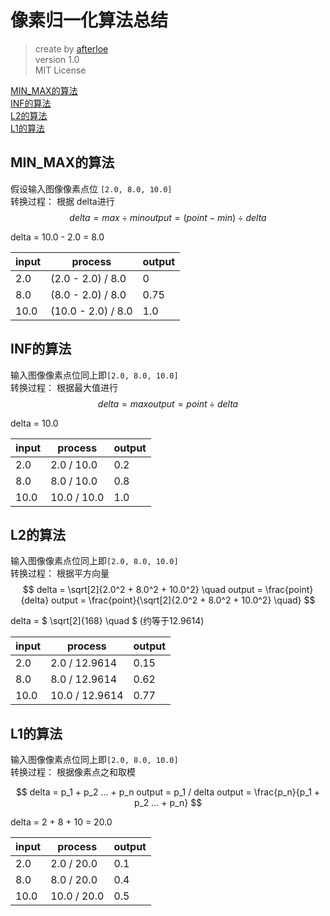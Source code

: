 # 像素归一化算法总结
> create by [afterloe](605728727@qq.com)  
> version 1.0  
> MIT License


<script src="https://polyfill.io/v3/polyfill.min.js?features=es6"></script>
<script id="MathJax-script" async src="https://cdn.jsdelivr.net/npm/mathjax@3/es5/tex-mml-chtml.js"></script>

<a href="#minmax">MIN_MAX的算法</a>  
<a href="#inf">INF的算法</a>  
<a href="#l2">L2的算法</a>  
<a href="#l1">L1的算法</a>   

## <a id="minmax">MIN_MAX的算法</a>
假设输入图像像素点位 `[2.0, 8.0, 10.0]`  
转换过程： 根据 delta进行
$$
delta = max \div min
output = (point - min) \div delta
$$

delta = 10.0 - 2.0 = 8.0

input | process | output
-|-|-
2.0 | (2.0 - 2.0) / 8.0 | 0
8.0 | (8.0 - 2.0) / 8.0 | 0.75
10.0 | (10.0 - 2.0) / 8.0 | 1.0

## <a id="inf">INF的算法</a> 
输入图像像素点位同上即`[2.0, 8.0, 10.0]`   
转换过程： 根据最大值进行
$$
delta = max
output = point \div delta
$$

delta = 10.0

input | process | output
-|-|-
2.0 | 2.0 / 10.0 | 0.2
8.0 | 8.0 / 10.0 | 0.8
10.0 | 10.0 / 10.0 | 1.0

## <a id="l2">L2的算法</a> 
输入图像像素点位同上即`[2.0, 8.0, 10.0]`   
转换过程： 根据平方向量
$$
delta = \sqrt[2]{2.0^2 + 8.0^2 + 10.0^2} \quad
output = \frac{point}{delta}
output = \frac{point}{\sqrt[2]{2.0^2 + 8.0^2 + 10.0^2} \quad}
$$

delta = $ \sqrt[2]{168} \quad $  (约等于12.9614)

input | process | output
-|-|-
2.0 | 2.0 / 12.9614 | 0.15
8.0 | 8.0 / 12.9614 | 0.62
10.0 | 10.0 / 12.9614 | 0.77

## <a id="l1">L1的算法</a>   
输入图像像素点位同上即`[2.0, 8.0, 10.0]`   
转换过程： 根据像素点之和取模

$$
delta = p_1 + p_2 ... + p_n
output = p_1 / delta
output = \frac{p_n}{p_1 + p_2 ... + p_n} 
$$

delta = 2 + 8 + 10 = 20.0

input | process | output
-|-|-
2.0 | 2.0 / 20.0 | 0.1
8.0 | 8.0 / 20.0 | 0.4
10.0 | 10.0 / 20.0 | 0.5